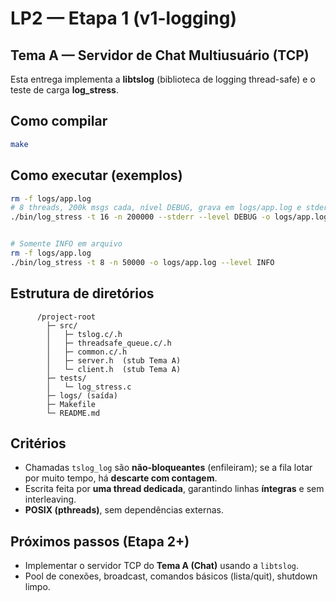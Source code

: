 # LP2 — Etapa 1 (v1-logging)

## Tema A — Servidor de Chat Multiusuário (TCP)

Esta entrega implementa a **libtslog** (biblioteca de logging thread-safe) e o teste de carga **log_stress**.

## Como compilar
```bash
make
```

## Como executar (exemplos)
```bash
rm -f logs/app.log
# 8 threads, 200k msgs cada, nível DEBUG, grava em logs/app.log e stderr
./bin/log_stress -t 16 -n 200000 --stderr --level DEBUG -o logs/app.log


# Somente INFO em arquivo
rm -f logs/app.log
./bin/log_stress -t 8 -n 50000 -o logs/app.log --level INFO
```


## Estrutura de diretórios
```
      /project-root
        ├─ src/
        │   ├─ tslog.c/.h
        │   ├─ threadsafe_queue.c/.h
        │   ├─ common.c/.h
        │   ├─ server.h  (stub Tema A)
        │   └─ client.h  (stub Tema A)
        ├─ tests/
        │   └─ log_stress.c
        ├─ logs/ (saída)
        ├─ Makefile
        └─ README.md
```

## Critérios
- Chamadas `tslog_log` são **não-bloqueantes** (enfileiram); se a fila lotar por muito tempo, há **descarte com contagem**.
- Escrita feita por **uma thread dedicada**, garantindo linhas **íntegras** e sem interleaving.
- **POSIX (pthreads)**, sem dependências externas.

## Próximos passos (Etapa 2+)
- Implementar o servidor TCP do **Tema A (Chat)** usando a `libtslog`.
- Pool de conexões, broadcast, comandos básicos (lista/quit), shutdown limpo.
